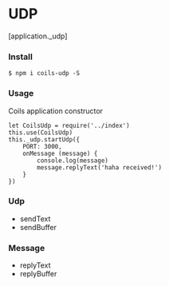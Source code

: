# UDP 
[application._udp]

### Install
```
$ npm i coils-udp -S
```

### Usage

Coils application constructor
```
let CoilsUdp = require('../index')
this.use(CoilsUdp)
this._udp.startUdp({
	PORT: 3000,
	onMessage (message) {
		console.log(message)
		message.replyText('haha received!')
	}
})
```

### Udp

- sendText
- sendBuffer

### Message

- replyText
- replyBuffer